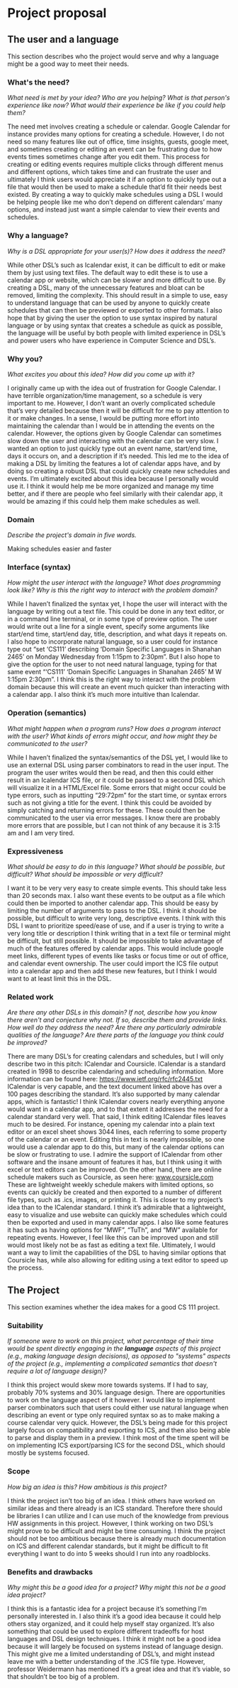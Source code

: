 # Project proposal

## The user and a language

This section describes who the project would serve and why a language might be a
good way to meet their needs.

### What's the need?

_What need is met by your idea? Who are you helping? What is that person's
experience like now? What would their experience be like if you could help
them?_


The need met involves creating a schedule or calendar. Google Calendar for instance provides many options for creating a schedule. However, I do not need so many features like out of office, time insights, guests, google meet, and sometimes creating or editing an event can be frustrating due to how events times sometimes change after you edit them. This process for creating or editing events requires multiple clicks through different menus and different options, which takes time and can frustrate the user and ultimately I think users would appreciate it if an option to quickly type out a file that would then be used to make a schedule that’d fit their needs best existed. By creating a way to quickly make schedules using a DSL I would be helping people like me who don’t depend on different calendars’ many options, and instead just want a simple calendar to view their events and schedules.


### Why a language?

_Why is a DSL appropriate for your user(s)? How does it address the need?_



While other DSL’s such as Icalendar exist, it can be difficult to edit or make them by just using text files. The default way to edit these is to use a calendar app or website, which can be slower and more difficult to use. By creating a DSL, many of the unnecessary features and bloat can be removed, limiting the complexity. This should result in a simple to use, easy to understand language that can be used by anyone to quickly create schedules that can then be previewed or exported to other formats. I also hope that by giving the user the option to use syntax inspired by natural language or by using syntax that creates a schedule as quick as possible, the language will be useful by both people with limited experience in DSL’s and power users who have experience in Computer Science and DSL’s.


### Why you?

_What excites you about this idea? How did you come up with it?_


I originally came up with the idea out of frustration for Google Calendar. I have terrible organization/time management, so a schedule is very important to me. However, I don’t want an overly complicated schedule that’s very detailed because then it will be difficult for me to pay attention to it or make changes. In a sense, I would be putting more effort into maintaining the calendar than I would be in attending the events on the calendar. However, the options given by Google Calendar can sometimes slow down the user and interacting with the calendar can be very slow. I wanted an option to just quickly type out an event name, start/end time, days it occurs on, and a description if it’s needed. 
	This led me to the idea of making a DSL by limiting the features a lot of calendar apps have, and by doing so creating a robust DSL that could quickly create new schedules and events. I’m ultimately excited about this idea because I personally would use it. I think it would help me be more organized and manage my time better, and if there are people who feel similarly with their calendar app, it would be amazing if this could help them make schedules as well.


### Domain

_Describe the project's domain in five words._

Making schedules easier and faster


### Interface (syntax)

_How might the user interact with the language? What does programming look
like? Why is this the right way to interact with the problem domain?_

While I haven’t finalized the syntax yet, I hope the user will interact with the language by writing out a text file. This could be done in any text editor, or in a command line terminal, or in some type of preview option. The user would write out a line for a single event, specify some arguments like start/end time, start/end day, title, description, and what days it repeats on. I also hope to incorporate natural language, so a user could for instance type out “set ‘CS111’ describing ‘Domain Specific Languages in Shanahan 2465’ on Monday Wednesday from 1:15pm to 2:30pm”. But I also hope to give the option for the user to not need natural language, typing for that same event “‘CS111’ ‘Domain Specific Languages in Shanahan 2465’ M W 1:15pm 2:30pm”. I think this is the right way to interact with the problem domain because this will create an event much quicker than interacting with a calendar app. I also think it’s much more intuitive than Icalendar.


### Operation (semantics)

_What might happen when a program runs? How does a program interact with the
user? What kinds of errors might occur, and how might they be communicated to
the user?_

While I haven’t finalized the syntax/semantics of the DSL yet, I would like to use an external DSL using parser combinators to read in the user input. The program the user writes would then be read, and then this could either result in an Icalendar ICS file, or it could be passed to a second DSL which will visualize it in a HTML/Excel file. 
	Some errors that might occur could be type errors, such as inputting “29:72pm” for the start time, or syntax errors such as not giving a title for the event. I think this could be avoided by simply catching and returning errors for these. These could then be communicated to the user via error messages. I know there are probably more errors that are possible, but I can not think of any because it is 3:15 am and I am very tired. 


### Expressiveness

_What should be easy to do in this language? What should be possible, but
difficult? What should be impossible or very difficult?_

I want it to be very very easy to create simple events. This should take less than 20 seconds max. I also want these events to be output as a file which could then be imported to another calendar app. This should be easy by limiting the number of arguments to pass to the DSL.
	I think it should be possible, but difficult to write very long, descriptive events. I think with this DSL I want to prioritize speed/ease of use, and if a user is trying to write a very long title or description I think writing that in a text file or terminal might be difficult, but still possible.
	It should be impossible to take advantage of much of the features offered by calendar apps. This would include google meet links, different types of events like tasks or focus time or out of office, and calendar event ownership. The user could import the ICS file output into a calendar app and then add these new features, but I think I would want to at least limit this in the DSL. 


### Related work

_Are there any other DSLs in this domain? If not, describe how you know there
aren't and conjecture why not. If so, describe them and provide links. How well
do they address the need? Are there any particularly admirable qualities of the
language? Are there parts of the language you think could be improved?_

There are many DSL’s for creating calendars and schedules, but I will only describe two in this pitch: ICalendar and Coursicle. 
	ICalendar is a standard created in 1998 to describe calendaring and scheduling information. More information can be found here: 
	https://www.ietf.org/rfc/rfc2445.txt
	ICalendar is very capable, and the text document linked above has over a 100 pages describing the standard. It’s also supported by many calendar apps, which is fantastic! I think ICalendar covers nearly everything anyone would want in a calendar app, and to that extent it addresses the need for a calendar standard very well. That said, I think editing ICalendar files leaves much to be desired. For instance, opening my calendar into a plain text editor or an excel sheet shows 3044 lines, each referring to some property of the calendar or an event. Editing this in text is nearly impossible, so one would use a calendar app to do this, but many of the calendar options can be slow or frustrating to use. I admire the support of ICalendar from other software and the insane amount of features it has, but I think using it with excel or text editors can be improved.
	On the other hand, there are online schedule makers such as Coursicle, as seen here:
www.coursicle.com 
These are lightweight weekly schedule makers with limited options, so events can quickly be created and then exported to a number of different file types, such as .ics, images, or printing it. This is closer to my project’s idea than to the ICalendar standard. I think it’s admirable that a lightweight, easy to visualize and use website can quickly make schedules which could then be exported and used in many calendar apps. I also like some features it has such as having options for “MWF”, “TuTh”, and “MW” available for repeating events. However, I feel like this can be improved upon and still would most likely not be as fast as editing a text file. Ultimately, I would want a way to limit the capabilities of the DSL to having similar options that Coursicle has, while also allowing for editing using a text editor to speed up the process.


## The Project

This section examines whether the idea makes for a good CS 111 project.

### Suitability

_If someone were to work on this project, what percentage of their time would be
spent directly engaging in the **language** aspects of this project (e.g.,
making language design decisions), as opposed to "systems" aspects of the
project (e.g., implementing a complicated semantics that doesn't require a lot
of language design)?_

I think this project would skew more towards systems. If I had to say, probably 70% systems and 30% language design. There are opportunities to work on the language aspect of it however. I would like to implement parser combinators such that users could either use natural language when describing an event or type only required syntax so as to make making a course calendar very quick. However, the DSL’s being made for this project largely focus on compatibility and exporting to ICS, and then also being able to parse and display them in a preview. I think most of the time spent will be on implementing ICS export/parsing ICS for the second DSL, which should mostly be systems focused.


### Scope

_How big an idea is this? How ambitious is this project?_


I think the project isn’t too big of an idea. I think others have worked on similar ideas and there already is an ICS standard. Therefore there should be libraries I can utilize and I can use much of the knowledge from previous HW assignments in this project. However, I think working on two DSL’s might prove to be difficult and might be time consuming. I think the project should not be too ambitious because there is already much documentation on ICS and different calendar standards, but it might be difficult to fit everything I want to do into 5 weeks should I run into any roadblocks.


### Benefits and drawbacks

_Why might this be a good idea for a project? Why might this not be a good idea
project?_

I think this is a fantastic idea for a project because it’s something I’m personally interested in. I also think it’s a good idea because it could help others stay organized, and it could help myself stay organized. It’s also something that could be used to explore different tradeoffs for host languages and DSL design techniques.
I think it might not be a good idea because it will largely be focused on systems instead of language design. This might give me a limited understanding of DSL’s, and might instead leave me with a better understanding of the .ICS file type. However, professor Weidermann has mentioned it’s a great idea and that it’s viable, so that shouldn’t be too big of a problem.
